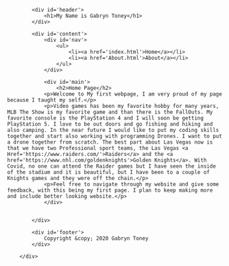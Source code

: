 <!DOCTYPE html>
<html lang="en">

<head>
    <link rel="stylesheet" href="style.css">
    <meta charset="UTF-8">
    <meta name="viewport" content="width=device-width, initial-scale=1.0">
    <title>My First Web Page</title>
</head>

<body>
        <div id='container'>

            <div id='header'>
                <h1>My Name is Gabryn Toney</h1>    
            </div>

            <div id='content'>
                <div id='nav'>
                    <ul>
                        <li><a href='index.html'>Home</a></li>
                        <li><a href='About.html'>About</a></li>
                    </ul>    
                </div>

                <div id='main'>
                    <h2>Home Page</h2>
                <p>Welcome to My first webpage, I am very proud of my page because I taught my self.</p>
                <p>Video games has been my favorite hobby for many years, MLB The Show is my favorite game and than there is the FallOuts. My favorite console is the PlayStation 4 and I will soon be getting PlayStation 5. I love to be out doors and go fishing and hiking and also camping. In the near future I would like to put my coding skills together and start also working with programming Drones. I want to put a drone together from scratch. The best part about Las Vegas now is that we have two Professional sport teams, the Las Vegas <a Href='https://www.raiders.com/'>Raiders</a> and the <a href='https://www.nhl.com/goldenknights'>Golden Knights</a>. With Covid, no one can attend the Raider games but I have seen the inside of the stadium and it is beautiful, but I have been to a couple of Knights games and they were off the chain.</p>
                <p>Feel free to navigate through my website and give some feedback, with this being my first page. I plan to keep making more and include better looking website.</p>    
                </div>

            
            </div>

            <div id='footer'>
                Copyright &copy; 2020 Gabryn Toney
            </div>

        </div>

</body>

</html>
